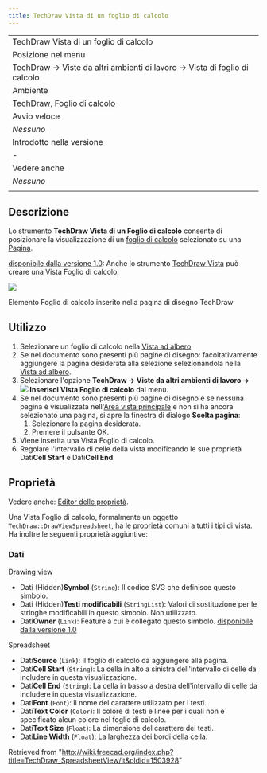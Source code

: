 ```yaml
---
title: TechDraw Vista di un foglio di calcolo
---
```

|  |
| --- |
| TechDraw Vista di un foglio di calcolo |
| Posizione nel menu |
| TechDraw → Viste da altri ambienti di lavoro → Vista di foglio di calcolo |
| Ambiente |
| [TechDraw](/TechDraw_Workbench/it "TechDraw Workbench/it"), [Foglio di calcolo](/Spreadsheet_Workbench/it "Spreadsheet Workbench/it") |
| Avvio veloce |
| *Nessuno* |
| Introdotto nella versione |
| - |
| Vedere anche |
| *Nessuno* |
|  |

## Descrizione

Lo strumento **TechDraw Vista di un Foglio di calcolo** consente di posizionare la visualizzazione di un [foglio di calcolo](/Spreadsheet_Workbench/it "Spreadsheet Workbench/it") selezionato su una [Pagina](/TechDraw_Workbench/it "TechDraw Workbench/it").

[disponibile dalla versione 1.0](/Release_notes_1.0/it "Release notes 1.0/it"): Anche lo strumento [TechDraw Vista](/TechDraw_View/it "TechDraw View/it") può creare una Vista Foglio di calcolo.

![](/images/TechDraw_Spreadsheetview.png)

Elemento Foglio di calcolo inserito nella pagina di disegno TechDraw

## Utilizzo

1. Selezionare un foglio di calcolo nella [Vista ad albero](/Tree_view/it "Tree view/it").
2. Se nel documento sono presenti più pagine di disegno: facoltativamente aggiungere la pagina desiderata alla selezione selezionandola nella [Vista ad albero](/Tree_view/it "Tree view/it").
3. Selezionare l'opzione **TechDraw → Viste da altri ambienti di lavoro → ![](/images/TechDraw_SpreadsheetView.svg) Inserisci Vista Foglio di calcolo** dal menu.
4. Se nel documento sono presenti più pagine di disegno e se nessuna pagina è visualizzata nell'[Area vista principale](/Main_view_area/it "Main view area/it") e non si ha ancora selezionato una pagina, si apre la finestra di dialogo **Scelta pagina**:
   1. Selezionare la pagina desiderata.
   2. Premere il pulsante OK.
5. Viene inserita una Vista Foglio di calcolo.
6. Regolare l'intervallo di celle della vista modificando le sue proprietà Dati**Cell Start** e Dati**Cell End**.

## Proprietà

Vedere anche: [Editor delle proprietà](/Property_editor/it "Property editor/it").

Una Vista Foglio di calcolo, formalmente un oggetto `TechDraw::DrawViewSpreadsheet`, ha le [proprietà](/TechDraw_View/it#Properties_Part_View "TechDraw View/it") comuni a tutti i tipi di vista. Ha inoltre le seguenti proprietà aggiuntive:

### Dati

Drawing view

* Dati (Hidden)**Symbol** (`String`): Il codice SVG che definisce questo simbolo.
* Dati (Hidden)**Testi modificabili** (`StringList`): Valori di sostituzione per le stringhe modificabili in questo simbolo. Non utilizzato.
* Dati**Owner** (`Link`): Feature a cui è collegato questo simbolo. [disponibile dalla versione 1.0](/Release_notes_1.0/it "Release notes 1.0/it")

Spreadsheet

* Dati**Source** (`Link`): Il foglio di calcolo da aggiungere alla pagina.
* Dati**Cell Start** (`String`): La cella in alto a sinistra dell'intervallo di celle da includere in questa visualizzazione.
* Dati**Cell End** (`String`): La cella in basso a destra dell'intervallo di celle da includere in questa visualizzazione.
* Dati**Font** (`Font`): Il nome del carattere utilizzato per i testi.
* Dati**Text Color** (`Color`): Il colore di testi e linee per i quali non è specificato alcun colore nel foglio di calcolo.
* Dati**Text Size** (`Float`): La dimensione del carattere dei testi.
* Dati**Line Width** (`Float`): La larghezza dei bordi della cella.

Retrieved from "<http://wiki.freecad.org/index.php?title=TechDraw_SpreadsheetView/it&oldid=1503928>"